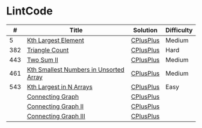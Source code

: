 # LintCode

| # | Title | Solution | Difficulty |
| --- | --- | --- | --- |
| 5 | [Kth Largest Element](http://www.lintcode.com/en/problem/kth-largest-element/) | [CPlusPlus](https://github.com/yuanhui-yang/LintCode/blob/master/kth-largest-element.cpp) | Medium |
| 382 | [Triangle Count](http://www.lintcode.com/en/problem/triangle-count/) | [CPlusPlus](https://github.com/yuanhui-yang/LintCode/blob/master/triangle-count.cpp) | Hard |
| 443 | [Two Sum II](http://www.lintcode.com/en/problem/two-sum-ii/) | [CPlusPlus](https://github.com/yuanhui-yang/LintCode/blob/master/two-sum-ii.cpp) | Medium |
| 461 | [Kth Smallest Numbers in Unsorted Array](http://www.lintcode.com/en/problem/kth-smallest-numbers-in-unsorted-array/) | [CPlusPlus](https://github.com/yuanhui-yang/LintCode/blob/master/kth-smallest-numbers-in-unsorted-array.cpp) | Medium |
| 543 | [Kth Largest in N Arrays](http://www.lintcode.com/en/problem/kth-largest-in-n-arrays/) | [CPlusPlus](https://github.com/yuanhui-yang/LintCode/blob/master/kth-largest-in-n-arrays.cpp) | Easy |
| | [Connecting Graph](http://www.lintcode.com/en/problem/connecting-graph/) | [CPlusPlus](https://github.com/yuanhui-yang/LintCode/blob/master/connecting-graph.cpp) |  |
| | [Connecting Graph II](http://www.lintcode.com/en/problem/connecting-graph-ii/) | [CPlusPlus](https://github.com/yuanhui-yang/LintCode/blob/master/connecting-graph-ii.cpp) |  |
| | [Connecting Graph III](http://www.lintcode.com/en/problem/connecting-graph-iii/) | [CPlusPlus](https://github.com/yuanhui-yang/LintCode/blob/master/connecting-graph-iii.cpp) |  |